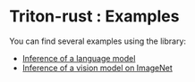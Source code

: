 # Triton-rust : Examples

You can find several examples using the library:
- [Inference of a language model](example-huggingface/README.md)
- [Inference of a vision model on ImageNet](example-imagenet/README.md)


